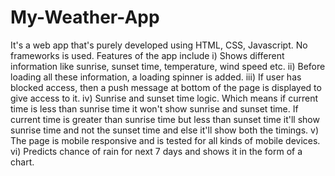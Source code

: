 # My-Weather-App
It's a web app that's purely developed using HTML, CSS, Javascript. No frameworks is used.
Features of the app include
i) Shows different information like sunrise, sunset time, temperature, wind speed etc.
ii) Before loading all these information, a loading spinner is added.
iii) If user has blocked access, then a push message at bottom of the page is displayed to give access to it.
iv) Sunrise and sunset time logic. Which means if current time is less than sunrise time it won't show sunrise and sunset time.
If current time is greater than sunrise time but less than sunset time it'll show sunrise time and not the sunset time and else it'll show both the timings.
v) The page is mobile responsive and is tested for all kinds of mobile devices.
vi) Predicts chance of rain for next 7 days and shows it in the form of a chart.
